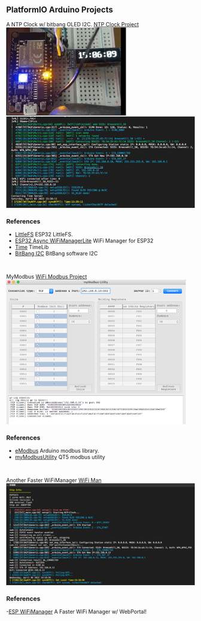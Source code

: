 ## PlatformIO Arduino Projects


A NTP Clock w/ bitbang OLED I2C.    [NTP Clock Project](https://github.com/jmysu/ESP32C3_Pico/tree/main/PlatformIO/ESP32C3_WiFi_NTP) <br>
<img src= "C3NtpClock.gif" width=320>  <img src="C3NtpLog.png" width=640>
<br>
### References
- [LittleFS](https://github.com/lorol/LITTLEFS) ESP32 LittleFS. <br>
- [ESP32 Async WiFiManagerLite](https://github.com/khoih-prog/ESPAsync_WiFiManager_Lite) WiFi Manager for ESP32<br>
- [Time](https://github.com/PaulStoffregen/Time) TimeLib <br>
- [BitBang I2C](https://github.com/bitbank2/BitBang_I2C) BitBang software I2C
<br>

MyModbus [WiFi Modbus Project](https://github.com/jmysu/ESP32C3_Pico/tree/main/PlatformIO/ESP32C3_WiFi_Modbus)<br>
<img src="myModbusUtility.png" width=480>
<br>
### References
- [eModbus](https://github.com/eModbus/eModbus) Arduino modbus library.
- [myModbusUtility](https://github.com/jmysu/RPI-ModbusClient) QT5 modbus utility
<br>

Another Faster WiFiManager [WiFi Man](https://github.com/jmysu/ESP32C3_Pico/tree/main/PlatformIO/ESP32C3_WiFiMan)<br>
<img src="C3WiFiMan.png" width=640>
<br>
### References
-[ESP WiFiManager](https://github.com/tzapu/WiFiManager) A Faster WiFi Manager w/ WebPortal!
